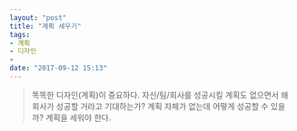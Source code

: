 ```yaml
---
layout: "post"
title: "계획 세우기"
tags: 
- 계획
- 디자인
- 
date: "2017-09-12 15:13"
---
```


> 똑똑한 디자인(계획)이 중요하다. 자신/팀/회사를 성공시킬 계획도 없으면서 왜 회사가 성공할 거라고 기대하는가?
> 계획 자체가 없는데 어떻게 성공할 수 있을까?
> 계획을 세워야 한다.
